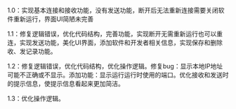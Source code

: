 1.0：实现基本连接和接收功能，没有发送功能，断开后无法重新连接需要关闭软件重新运行，界面UI简陋未完善

1.1：修复逻辑错误，优化代码结构，完善功能，实现断开无需重新运行也可以重连，实现发送功能，美化UI界面，添加软件和开发者相关信息，实现保存和删除收、发记录功能。

1.2：修复逻辑错误，优化代码结构，优化操作逻辑。修复bug：显示本地IP地址可能不正确或不显示。添加功能：显示运行运行时使用的端口。优化接收和发送时的提示信息，使提示信息看起来更加简洁。

1.3：优化操作逻辑。